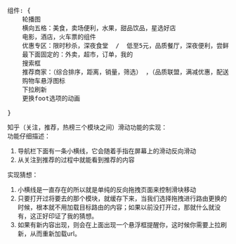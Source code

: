 <pre>
组件: {
    轮播图
    横向五格：美食，卖场便利，水果，甜品饮品，星选好店
    电影，酒店，火车票的组件
    优惠专区：限时秒杀，深夜食堂  /  低至5元，品质餐厅，深夜便利，尝鲜美食
    最下面固定的：外卖，超市，订单，我的
    搜索框
    推荐商家：（综合排序，距离，销量，筛选） ，（品质联盟，满减优惠，配送费优惠，新店），具体的商家
    购物车悬浮图标
    下拉刷新
    更换foot选项的动画
    
}
</pre>
知乎（关注，推荐，热榜三个模块之间）滑动功能的实现：        
功能仔细描述：  
1.  导航栏下面有一条小横线，它会随着手指在屏幕上的滑动反向滑动
2.  从关注到推荐的过程中就能看到推荐的内容  

实现猜想：  
1.  小横线是一直存在的所以就是单纯的反向拖拽页面来控制滑块移动
2.  只要打开过将要去的那个模块，就缓存下来，当我们选择拖拽进行路由更换的时候，根本就不用加载目标路由的内容；如果以前没打开过，那就什么就没有，这正好印证了我的猜想。
3.  如果有新内容出现，则会在上面出现一个悬浮框提醒你，这时候你需要上拉刷新，从而重新加载url。
